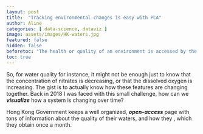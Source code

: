 ```yaml
---
layout: post
title:  "Tracking environmental changes is easy with PCA"
author: Aline
categories: [ data-science, dataviz ]
image: assets/images/HK-waters.jpg
featured: false
hidden: false
beforetoc: "The health or quality of an environment is accessed by the monitoring or multiple features. PCA can help to detect trends and visualize them "
toc: true
---
```



So, for water quality for instance, it might not be enough just to know that the concentration of nitrates is decreasing, or that the dissolved oxygen is increasing. The gist is to actually know how these features are changing together.
Back in 2018 I was faced with this small challenge, how can we ***visualize*** how a system is changing over time?

Hong Kong Government keeps a well organized, ***open-access*** page with tons of information about the quality of their waters, and how they , which they obtain once a month.
